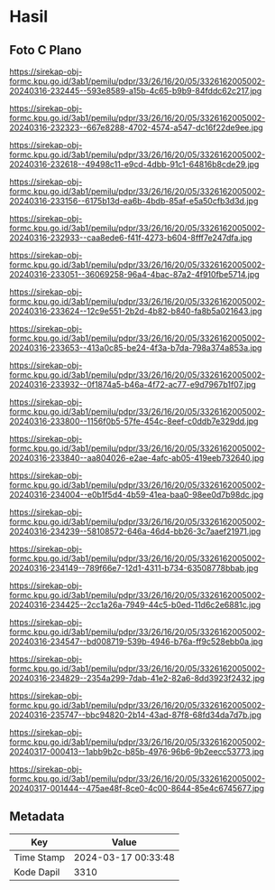 # Hasil

## Foto C Plano

https://sirekap-obj-formc.kpu.go.id/3ab1/pemilu/pdpr/33/26/16/20/05/3326162005002-20240316-232445--593e8589-a15b-4c65-b9b9-84fddc62c217.jpg

https://sirekap-obj-formc.kpu.go.id/3ab1/pemilu/pdpr/33/26/16/20/05/3326162005002-20240316-232323--667e8288-4702-4574-a547-dc16f22de9ee.jpg

https://sirekap-obj-formc.kpu.go.id/3ab1/pemilu/pdpr/33/26/16/20/05/3326162005002-20240316-232618--49498c11-e9cd-4dbb-91c1-64816b8cde29.jpg

https://sirekap-obj-formc.kpu.go.id/3ab1/pemilu/pdpr/33/26/16/20/05/3326162005002-20240316-233156--6175b13d-ea6b-4bdb-85af-e5a50cfb3d3d.jpg

https://sirekap-obj-formc.kpu.go.id/3ab1/pemilu/pdpr/33/26/16/20/05/3326162005002-20240316-232933--caa8ede6-f41f-4273-b604-8fff7e247dfa.jpg

https://sirekap-obj-formc.kpu.go.id/3ab1/pemilu/pdpr/33/26/16/20/05/3326162005002-20240316-233051--36069258-96a4-4bac-87a2-4f910fbe5714.jpg

https://sirekap-obj-formc.kpu.go.id/3ab1/pemilu/pdpr/33/26/16/20/05/3326162005002-20240316-233624--12c9e551-2b2d-4b82-b840-fa8b5a021643.jpg

https://sirekap-obj-formc.kpu.go.id/3ab1/pemilu/pdpr/33/26/16/20/05/3326162005002-20240316-233653--413a0c85-be24-4f3a-b7da-798a374a853a.jpg

https://sirekap-obj-formc.kpu.go.id/3ab1/pemilu/pdpr/33/26/16/20/05/3326162005002-20240316-233932--0f1874a5-b46a-4f72-ac77-e9d7967b1f07.jpg

https://sirekap-obj-formc.kpu.go.id/3ab1/pemilu/pdpr/33/26/16/20/05/3326162005002-20240316-233800--1156f0b5-57fe-454c-8eef-c0ddb7e329dd.jpg

https://sirekap-obj-formc.kpu.go.id/3ab1/pemilu/pdpr/33/26/16/20/05/3326162005002-20240316-233840--aa804026-e2ae-4afc-ab05-419eeb732640.jpg

https://sirekap-obj-formc.kpu.go.id/3ab1/pemilu/pdpr/33/26/16/20/05/3326162005002-20240316-234004--e0b1f5d4-4b59-41ea-baa0-98ee0d7b98dc.jpg

https://sirekap-obj-formc.kpu.go.id/3ab1/pemilu/pdpr/33/26/16/20/05/3326162005002-20240316-234239--58108572-646a-46d4-bb26-3c7aaef21971.jpg

https://sirekap-obj-formc.kpu.go.id/3ab1/pemilu/pdpr/33/26/16/20/05/3326162005002-20240316-234149--789f66e7-12d1-4311-b734-63508778bbab.jpg

https://sirekap-obj-formc.kpu.go.id/3ab1/pemilu/pdpr/33/26/16/20/05/3326162005002-20240316-234425--2cc1a26a-7949-44c5-b0ed-11d6c2e6881c.jpg

https://sirekap-obj-formc.kpu.go.id/3ab1/pemilu/pdpr/33/26/16/20/05/3326162005002-20240316-234547--bd008719-539b-4946-b76a-ff9c528ebb0a.jpg

https://sirekap-obj-formc.kpu.go.id/3ab1/pemilu/pdpr/33/26/16/20/05/3326162005002-20240316-234829--2354a299-7dab-41e2-82a6-8dd3923f2432.jpg

https://sirekap-obj-formc.kpu.go.id/3ab1/pemilu/pdpr/33/26/16/20/05/3326162005002-20240316-235747--bbc94820-2b14-43ad-87f8-68fd34da7d7b.jpg

https://sirekap-obj-formc.kpu.go.id/3ab1/pemilu/pdpr/33/26/16/20/05/3326162005002-20240317-000413--1abb9b2c-b85b-4976-96b6-9b2eecc53773.jpg

https://sirekap-obj-formc.kpu.go.id/3ab1/pemilu/pdpr/33/26/16/20/05/3326162005002-20240317-001444--475ae48f-8ce0-4c00-8644-85e4c6745677.jpg


## Metadata

| Key        | Value               |
| ---------- | ------------------- |
| Time Stamp | 2024-03-17 00:33:48 |
| Kode Dapil | 3310                |



